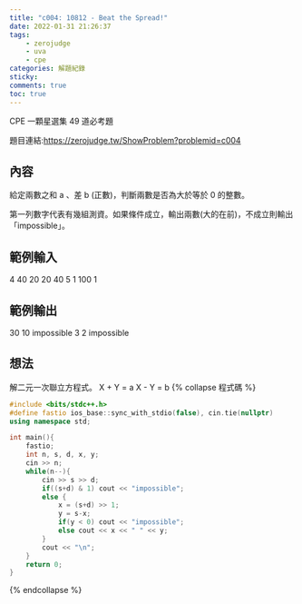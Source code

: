 ```yaml
---
title: "c004: 10812 - Beat the Spread!"
date: 2022-01-31 21:26:37
tags:
    - zerojudge
    - uva
    - cpe
categories: 解題紀錄
sticky: 
comments: true
toc: true
---
```

CPE 一顆星選集 49 道必考題
<!--more-->
題目連結:https://zerojudge.tw/ShowProblem?problemid=c004
## 內容
給定兩數之和 a 、差 b (正數)，判斷兩數是否為大於等於 0 的整數。

第一列數字代表有幾組測資。如果條件成立，輸出兩數(大的在前)，不成立則輸出「impossible」。
## 範例輸入
4
40 20
20 40
5 1
100 1
## 範例輸出
30 10
impossible
3 2
impossible
## 想法
解二元一次聯立方程式。
X + Y = a
X - Y = b
{% collapse 程式碼 %}
```cpp
#include <bits/stdc++.h>
#define fastio ios_base::sync_with_stdio(false), cin.tie(nullptr)
using namespace std;

int main(){
    fastio;
    int n, s, d, x, y;
    cin >> n;
    while(n--){
        cin >> s >> d;
        if((s+d) & 1) cout << "impossible";
        else {
            x = (s+d) >> 1;
            y = s-x;
            if(y < 0) cout << "impossible";
            else cout << x << " " << y;
        }
        cout << "\n";
    }
    return 0;
}
```
{% endcollapse %}